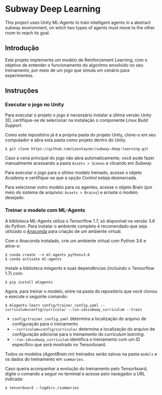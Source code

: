 # Subway Deep Learning
This project uses Unity ML-Agents to train intelligent agents in a abstract subway environment, on witch two types of agents must move to the other room to reach its goal.

## Introdução
Este projeto implementa um modelo de Reinforcement Learning, com o objetivo de entender o funcionamento do algoritmo envolvido no seu treinamento, por meio de um jogo que simula um cenário para experimentos.

## Instruções
### Executar o jogo no Unity
Para executar o projeto o jogo é necessário instalar a última versão Unity 3D, certifique-se de selecionar na instalação o componente *Linux Build Support*.

Como este repositório já é a própria pasta do projeto Unity, clone-o em seu computador e abra esta pasta como projeto dentro do Unity.
```
$ git clone https://github.com/Leostayner/subway-deep-learning.git
```

Caso a cena principal do jogo não abra automaticamente, você pode fazer manualmente acessando a pasta `Assets > Scenes` e clicando em *Subway*.

Para executar o jogo para o último modelo treinado, acesse o objeto *Academy* e certifique-se que a opção *Control* esteja desmarcada.

Para selecionar outro modelo para os agentes, acesse o objeto Brain (por meio do sistema de arquivos: `Assets > Brains`) e arraste o modelo desejado.

### Treinar o modelo com ML-Agents
A biblioteca ML-Agents utiliza o Tensorflow 1.7, só disponível na versão 3.6 do Python. Para instalar o ambiente completo é recomendado que seja utilizado o [Anaconda](https://www.anaconda.com/) para criação de um ambiente virtual.

Com o Anaconda instalado, crie um ambiente virtual com Python 3.6 e ative-o:
```
$ conda create --n ml-agents python=3.6
$ conda activate ml-agents
```

Instale a biblioteca *mlagents* e suas dependências (incluindo o Tensorflow 1.7) com:
```
$ pip install mlagents
```

Agora, para treinar o modelo, entre na pasta do repositório que você clonou e execute o seguinte comando:
```
$ mlagents-learn config/trainer_config.yaml --curriculum=config/curricula/ --run-id=subway_curriculum --train
```

- `config/trainer_config.yaml` determina a localização do arquivo de configuração para o treinamento
- `--curriculum=config/curricula/` determina a localização do arquivo de configuração adicional para o treinamento do *curriculum learning*.
- `--run-id=subway_curriculum` identifica o treinamento com um ID específico que será mostrado no Tensorboard.

Todos os modelos (*AgentBrain.nn*) treinados serão salvos na pasta `models` e os dados do treinamento em `summaries`.

Caso queira acompanhar a evolução do treinamento pelo Tensorboard, digite o comando a seguir no terminal e acesse pelo navegador a URL indicada:
```
$ tensorboard --logdir=./summaries
```
